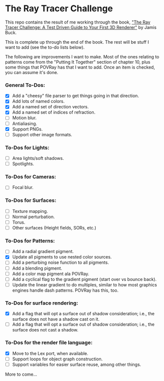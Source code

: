 # The Ray Tracer Challenge

This repo contains the result of me working through the book, ["The Ray Tracer Challenge:
A Test Driven Guide to Your First 3D Renderer"](https://www.amazon.com/Ray-Tracer-Challenge-Test-Driven-Renderer/dp/1680502719/ref=sr_1_1?crid=9PKWGDG8TT44&keywords=the+ray+tracer+challenge&qid=1697901294&sprefix=The+Ray%2Caps%2C149&sr=8-1)
by Jamis Buck.

This is complete up through the end of the book.  The rest will be stuff I want to add
(see the to-do lists below).

The following are improvements I want to make.  Most of the ones relating to patterns come
from the "Putting It Together" section of chapter 10, plus some things that POVRay has that
I want to add.  Once an item is checked, you can assume it's done.

### General To-Dos:

- [X] Add a "cheesy" file parser to get things going in that direction.
- [X] Add lots of named colors.
- [X] Add a named set of direction vectors.
- [X] Add a named set of indices of refraction.
- [ ] Motion blur.
- [ ] Antialiasing.
- [X] Support PNGs.
- [ ] Support other image formats.

### To-Dos for Lights:
- [ ] Area lights/soft shadows.
- [ ] Spotlights.

### To-Dos for Cameras:
- [ ] Focal blur.

### To-Dos for Surfaces:
- [ ] Texture mapping.
- [ ] Normal perturbation.
- [ ] Torus.
- [ ] Other surfaces (Height fields, SORs, etc.)

### To-Dos for Patterns:

- [ ] Add a radial gradient pigment.
- [X] Update all pigments to use nested color sources.
- [ ] Add a perturbing noise function to all pigments.
- [ ] Add a blending pigment.
- [ ] Add a color map pigment ala POVRay.
- [ ] Add a cyclical flag to the gradient pigment (start over vs bounce back).
- [ ] Update the linear gradient to do multiples, similar to how most graphics engines
      handle dash patterns.  POVRay has this, too.

### To-Dos for surface rendering:

- [X] Add a flag that will opt a surface out of shadow consideration; i.e., the surface
      does not have a shadow cast on it.
- [ ] Add a flag that will opt a surface out of shadow consideration; i.e., the surface
      does not cast a shadow.

### To-Dos for the render file language:

- [X] Move to the Lex port, when available.
- [ ] Support loops for object graph construction.
- [ ] Support variables for easier surface reuse, among other things.

More to come...
